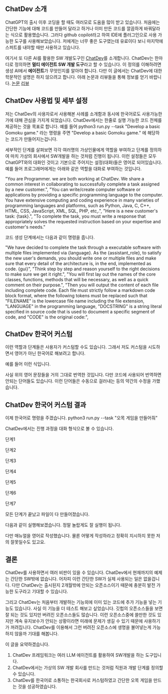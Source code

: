 
## ChatDev 소개
ChatGPT의 출시 이후 코딩을 할 때도 여러모로 도움을 많이 받고 있습니다. 
처음에는 간단한 기능에 대해 코드를 만들어 달라고 하거나 이미 만든 코드를 깔끔하게 바꿔달라는 식으로 활용했습니다.
그러다 github copilot라고 하여 IDE에 플러그인으로 사용 가능한 도구를 사용해보았습니다. 
저에게는 너무 좋은 도구였는데 유료이다 보니 마지막에 스퍼트를 내야할 때만 사용하고 있습니다.

여기서 또 다른 AI를 활용한 SW 개발도구인 [ChatDev](https://github.com/OpenBMB/ChatDev)를 소개합니다.
ChatDev는 한마디로 정의하면 **멀티 에이전트 SW 개발 도구**라고 할 수 있습니다. 
이 정의를 이해하려면 생성 AI에서 **에이전트**가 무엇인지를 알아야 합니다.
다만 이 글에서는 ChatDev에 대한 학문적인 설명은 하지 않으려고 합니다.
아래 논문과 리뷰들을 통해 정보를 얻기 바랍니다.
[논문](https://arxiv.org/abs/2307.07924)
[리뷰](https://blog.firstpenguine.school/108)


## ChatDev 사용법 및 세부 설정
저는 ChatDev의 사용자로서 사용해본 사례를 소개함과 동시에 한국어로도 사용가능한가에 대해 관심을 가지게 되었습니다.
ChatDev에서는 한줄로 실행 가능한 코드 전체를 제공하는 것을 목표로 합니다.
예를 들어
python3 run.py --task "Develop a basic Gomoku game." 
라는 명령을 주면 "Develop a basic Gomoku game." 에 해당하는 코드가 만들어지는겁니다.

세부적인 단계를 살펴보면 각각 여러명의 가상인물에게 역할을 부여하고 단계를 정의하여 마치 가상의 회사에서 SW개발을 하는 것처럼 진행이 됩니다.
이런 설정들은 모두 ChatGPT와의 대화인 것이고 기본으로 주어지는 설정(대화)들은 영어로 되어있습니다.
예를 들어 프로그래머에게는 아래와 같은 역할을 대화로 부여하는 것입니다.

"You are Programmer. we are both working at ChatDev. We share a common interest in collaborating to successfully complete a task assigned by a new customer.",
"You can write/create computer software or applications by providing a specific programming language to the computer. You have extensive computing and coding experience in many varieties of programming languages and platforms, such as Python, Java, C, C++, HTML, CSS, JavaScript, XML, SQL, PHP, etc,.",
"Here is a new customer's task: {task}.",
"To complete the task, you must write a response that appropriately solves the requested instruction based on your expertise and customer's needs."
    
코드 생성 단계에서는 다음과 같이 명령을 줍니다.

"We have decided to complete the task through a executable software with multiple files implemented via {language}. As the {assistant_role}, to satisfy the new user's demands, you should write one or multiple files and make sure that every detail of the architecture is, in the end, implemented as code. {gui}",
"Think step by step and reason yourself to the right decisions to make sure we get it right.",
"You will first lay out the names of the core classes, functions, methods that will be necessary, as well as a quick comment on their purpose.",
"Then you will output the content of each file including complete code. Each file must strictly follow a markdown code block format, where the following tokens must be replaced such that \"FILENAME\" is the lowercase file name including the file extension, \"LANGUAGE\" in the programming language, \"DOCSTRING\" is a string literal specified in source code that is used to document a specific segment of code, and \"CODE\" is the original code:",


## ChatDev 한국어 커스텀
이런 역할과 단계들은 사용자가 커스텀할 수도 있습니다.
그래서 저도 커스텀을 시도하면서 영어가 아닌 한국어로 해보려고 합니다. 

예를 들어 이런 식입니다.

사실 위의 영어 문장들을 거의 그대로 번역한 것입니다.
다만 코드에 사용되어 번역하면 안되는 단어들도 있습니다. 이런 단어들은 수동으로 걸러내는 등의 약간의 수정을 가했습니다.



## ChatDev 한국어 커스텀 결과

이제 한국어로 명령을 주겠습니다.
python3 run.py --task "오목 게임을 만들어줘" 


ChatDev에서는 진행 과정을 대화 형식으로 볼 수 있습니다. 

단계1

단계2

단계3

단계4

단계5

단계6

단계7


모든 단계가 끝났고 파일이 다 만들어졌습니다.

다음과 같이 실행해보겠습니다.
정말 놀랍게도 잘 실행이 됩니다.


다만 매뉴얼을 영어로 작성했습니다. 물론 어떻게 작성하라고 정확히 지시하지 못한 저의 잘못일수도 있고요.


## 결론
ChatDev를 사용하면서 여러 비판이 있을 수 있습니다. 
ChatDev에서 현재까지의 예제는 간단한 SW밖에 없습니다. 
어차피 이런 간단한 SW가 실제 사용되는 일은 없을겁니다.
다만 ChatDev는 출시된지 2개월밖에 안되는 오픈소스이기 때문에 충분히 발전 가능한 도구라고 기대할 수 있습니다.

그리고 ChatDev는 처음부터 개발하는 기능외에 이미 있는 코드에 추가 기능을 넣는 기능도 있습니다.
사실 이 기능을 더 테스트 해보고 싶었습니다.
깃헙의 오픈소스들을 보면 잘 되는 것도 있지만 버려진 오픈소스들도 많습니다.
이런 오픈소스중에 쓸만한 것도 있지만 계속 유지보수가 안되는 상황이라면 미래에 문제가 생길 수 있기 때문에 사용하기가 꺼려집니다.
ChatDev를 이용해서 그런 버려진 오픈소스에 생명을 불어넣는게 가능하지 않을까 기대를 해봅니다.


이 글을 요약하겠습니다.

1. ChatDev 프레임워크는 여러 LLM 에이전트를 활용하여 SW개발을 하는 도구입니다.
2. ChatDev에서는 가상의 SW 개발 회사를 만드는 것처럼 직원과 개발 단계를 정의할 수 있습니다.
3. ChatDev를 한국어로 소통하는 한국회사로 커스텀하였고 간단한 오목 게임을 만드는 것을 성공하였습니다. 
